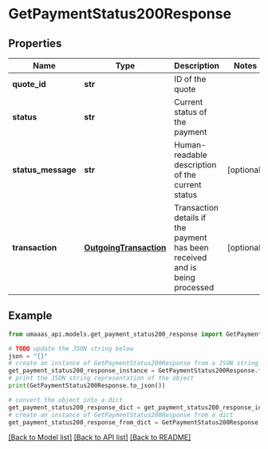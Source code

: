 # GetPaymentStatus200Response


## Properties

Name | Type | Description | Notes
------------ | ------------- | ------------- | -------------
**quote_id** | **str** | ID of the quote | 
**status** | **str** | Current status of the payment | 
**status_message** | **str** | Human-readable description of the current status | [optional] 
**transaction** | [**OutgoingTransaction**](OutgoingTransaction.md) | Transaction details if the payment has been received and is being processed | [optional] 

## Example

```python
from umaaas_api.models.get_payment_status200_response import GetPaymentStatus200Response

# TODO update the JSON string below
json = "{}"
# create an instance of GetPaymentStatus200Response from a JSON string
get_payment_status200_response_instance = GetPaymentStatus200Response.from_json(json)
# print the JSON string representation of the object
print(GetPaymentStatus200Response.to_json())

# convert the object into a dict
get_payment_status200_response_dict = get_payment_status200_response_instance.to_dict()
# create an instance of GetPaymentStatus200Response from a dict
get_payment_status200_response_from_dict = GetPaymentStatus200Response.from_dict(get_payment_status200_response_dict)
```
[[Back to Model list]](../README.md#documentation-for-models) [[Back to API list]](../README.md#documentation-for-api-endpoints) [[Back to README]](../README.md)


